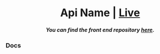 <h1 align="center">Api Name | <a href="#">Live</a></h1>

<h5 align="center">
You can find the front end repository <a href="https://lambdaschool.com/">here</a>.
</h5>

### Docs
